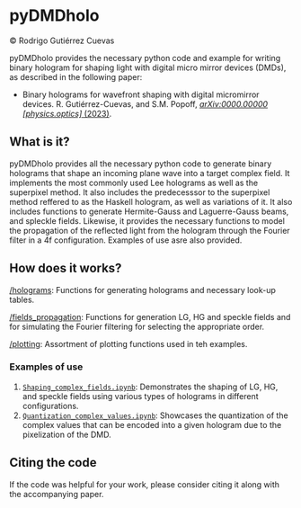 # pyDMDholo

© Rodrigo Gutiérrez Cuevas

pyDMDholo provides the necessary python code and example for writing binary hologram for shaping light with digital micro mirror devices (DMDs), as described in the following paper:

- Binary holograms for wavefront shaping with digital micromirror devices. R. Gutiérrez-Cuevas, and S.M. Popoff,  [*arXiv:0000.00000 [physics.optics]* (2023)](https://doi.org/10.00000/arXiv.0000.00000).

## What is it?

pyDMDholo provides all the necessary python code to generate binary holograms that shape an incoming plane wave into a target complex field. It implements the most commonly used Lee holograms as well as the superpixel method. 
It also includes the predecesssor to the superpixel method reffered to as the Haskell hologram, as well as variations of it. It also includes functions to generate Hermite-Gauss and Laguerre-Gauss beams, and spleckle fields. Likewise, it provides the necessary functions to model the propagation of the reflected light from the hologram through the Fourier filter in a 4f configuration. Examples of use asre also provided.

## How does it works?

[/holograms](holograms/): Functions for generating holograms and necessary look-up tables.

[/fields_propagation](fields_propagation/): Functions for generation LG, HG and speckle fields and for simulating the Fourier filtering for selecting the appropriate order.

[/plotting](plotting/): Assortment of plotting functions used in teh examples. 

### Examples of use

1. [`Shaping_complex_fields.ipynb`](Shaping_complex_fields.ipynb): Demonstrates the shaping of LG, HG, and speckle fields using various types of holograms in different configurations.
2. [`Quantization_complex_values.ipynb`](Quantization_complex_values.ipynb): Showcases the quantization of the complex values that can be encoded into a given hologram due to the pixelization of the DMD.

## Citing the code

If the code was helpful for your work, please consider citing it along with the accompanying paper.

